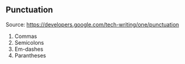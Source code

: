 ## Punctuation

Source: https://developers.google.com/tech-writing/one/punctuation

1. Commas
2. Semicolons
3. Em-dashes
4. Parantheses